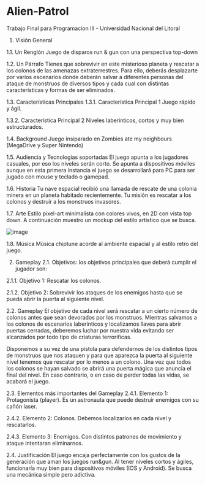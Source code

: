 # Alien-Patrol
Trabajo Final para Programacion III - Universidad Nacional del Litoral

1. Visión General

1.1. Un Renglón 
Juego de disparos run & gun  con una perspectiva top-down

1.2. Un Párrafo
Tienes que sobrevivir en este misterioso planeta y rescatar a los colonos de las amenazas extraterrestres. Para ello, deberás desplazarte por varios escenarios donde deberán salvar a diferentes personas del ataque de monstruos de diversos tipos y cada cual con distintas características y formas de ser eliminados.

1.3. Características Principales
1.3.1. Característica Principal 1
Juego rápido y ágil.

1.3.2. Característica Principal 2
Niveles laberínticos, cortos y muy bien estructurados.

1.4. Background
Juego insiparado en Zombies ate my neighbours (MegaDrive y Super Nintendo)
	
1.5. Audiencia y Tecnologías soportadas
El juego apunta a los jugadores casuales, por eso los niveles serán corto. Se apunta a dispositivos móviles aunque en esta primera instancia el juego se desarrollará para PC para ser jugado con mouse y teclado o gamepad. 

1.6. Historia
Tu nave espacial recibió una llamada de rescate de una colonia minera en un planeta habitado recientemente.  Tu misión es rescatar a los colonos y destruir a los monstruos invasores.

1.7. Arte
Estilo pixel-art minimalista con colores vivos, en 2D con vista top down. A continuación muestro un mockup del estilo artístico que se busca.

 ![image](https://user-images.githubusercontent.com/83043304/121922515-6d308800-cd10-11eb-8269-b03745fc7456.png)


1.8. Música
Música chiptune acorde al ambiente espacial y al estilo retro del juego.

2. Gameplay 
2.1. Objetivos: los objetivos principales que deberá cumplir el jugador son:

2.1.1. Objetivo 1: Rescatar los colonos.

2.1.2. Objetivo 2: Sobrevivir los ataques de los enemigos hasta que se pueda abrir la puerta al siguiente nivel.

2.2. Gameplay
El objetivo de cada nivel será rescatar a un cierto número de colonos antes que sean devorados por los monstruos. Mientras salvamos a los colonos de escenarios laberínticos y localizamos llaves para abrir puertas cerradas, deberemos luchar por nuestra vida evitando ser alcanzados por todo tipo de criaturas terroríficas.

Disponemos a su vez de una pistola para defendernos de los distintos tipos de monstruos que nos ataquen y para que aparezca la puerta al siguiente nivel tenemos que rescatar por lo menos a un colono. Una vez que todos los colonos se hayan salvado se abrirá una puerta mágica que anuncia el final del nivel.  En caso contrario, o en caso de perder todas las vidas, se acabará el juego.

2.3. Elementos más importantes del Gameplay
2.4.1. Elemento 1: Protagonista (player). Es un astronauta que puede destruir enemigos con su cañón laser.

2.4.2. Elemento 2: Colonos. Debemos localizarlos en cada nivel y rescatarlos.
 
2.4.3. Elemento 3: Enemigos. Con distintos patrones de movimiento y ataque intentaran eliminarnos.

2.4. Justificación
El juego encaja perfectamente con los gustos de la generación que aman los juegos run&gun. Al tener niveles cortos y ágiles, funcionaría muy bien para dispositivos móviles (IOS y Android). Se busca una mecánica simple pero adictiva.
